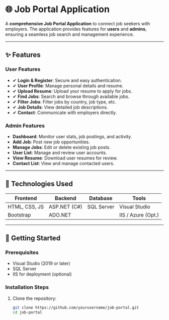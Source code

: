 # 🌐 Job Portal Application

A **comprehensive Job Portal Application** to connect job seekers with employers. The application provides features for **users** and **admins**, ensuring a seamless job search and management experience.

---

## ✨ Features

### User Features
- ✔ **Login & Register**: Secure and easy authentication.
- ✔ **User Profile**: Manage personal details and resume.
- ✔ **Upload Resume**: Upload your resume to apply for jobs.
- ✔ **Find Jobs**: Search and browse through available jobs.
- ✔ **Filter Jobs**: Filter jobs by country, job type, etc.
- ✔ **Job Details**: View detailed job descriptions.
- ✔ **Contact**: Communicate with employers directly.

### Admin Features
- **Dashboard**: Monitor user stats, job postings, and activity.
- **Add Job**: Post new job opportunities.
- **Manage Jobs**: Edit or delete existing job posts.
- **User List**: Manage and review user accounts.
- **View Resume**: Download user resumes for review.
- **Contact List**: View and manage contacted users.

---

## 🔧 Technologies Used

| **Frontend**    | **Backend**          | **Database**  | **Tools**          |
|------------------|----------------------|---------------|--------------------|
| HTML, CSS, JS    | ASP.NET (C#)        | SQL Server    | Visual Studio      |
| Bootstrap        | ADO.NET             |               | IIS / Azure (Opt.) |

---

## 🚀 Getting Started

### Prerequisites
- Visual Studio (2019 or later)
- SQL Server
- IIS for deployment (optional)

### Installation Steps
1. Clone the repository:
   ```bash
   git clone https://github.com/yourusername/job-portal.git
   cd job-portal
